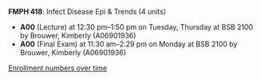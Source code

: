 **FMPH 418**: Infect Disease Epi & Trends (4 units)

- **A00** (Lecture) at 12:30 pm–1:50 pm on Tuesday, Thursday at BSB 2100 by Brouwer, Kimberly (A06901936)
- **A00** (Final Exam) at 11:30 am–2:29 pm on Monday at BSB 2100 by Brouwer, Kimberly (A06901936)

[Enrollment numbers over time](./FMPH418.tsv)
